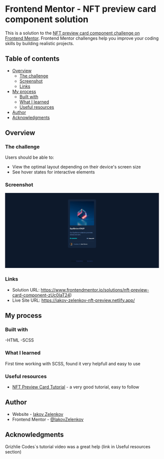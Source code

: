 # Frontend Mentor - NFT preview card component solution

This is a solution to the [NFT preview card component challenge on Frontend Mentor](https://www.frontendmentor.io/challenges/nft-preview-card-component-SbdUL_w0U). Frontend Mentor challenges help you improve your coding skills by building realistic projects. 

## Table of contents

- [Overview](#overview)
  - [The challenge](#the-challenge)
  - [Screenshot](#screenshot)
  - [Links](#links)
- [My process](#my-process)
  - [Built with](#built-with)
  - [What I learned](#what-i-learned)
  - [Useful resources](#useful-resources)
- [Author](#author)
- [Acknowledgments](#acknowledgments)


## Overview

### The challenge

Users should be able to:

- View the optimal layout depending on their device's screen size
- See hover states for interactive elements

### Screenshot

![](./screenshots/chrome_WQQ8K9TrFq.png)

### Links

- Solution URL: https://www.frontendmentor.io/solutions/nft-preview-card-component-zUc0IaT24)
- Live Site URL: https://iakov-zelenkov-nft-preview.netlify.app/

## My process

### Built with

-HTML
-SCSS


### What I learned

First time working with SCSS, found it very helpfull and easy to use

### Useful resources

- [NFT Preview Card Tutorial](https://www.youtube.com/watch?v=DpGEOcgcHeA&t=904s) - a very good tutorial, easy to follow


## Author

- Website - [Iakov Zelenkov](https://github.com/IakovZelenkov)
- Frontend Mentor - [@IakovZelenkov](https://www.frontendmentor.io/profile/IakovZelenkov)

## Acknowledgments

Grizhlie Codes`s tutorial video was a great help (link in Useful resources section)
